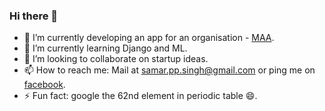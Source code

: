 ### Hi there 👋


<!-- **samar-1601/samar-1601** is a ✨ _special_ ✨ repository because its `README.md` (this file) appears on your GitHub profile.-->

- 🔭 I’m currently developing an app for an organisation - [MAA](https://github.com/March-Against-Anemia).
- 🌱 I’m currently learning Django and ML.
- 👯 I’m looking to collaborate on startup ideas.<!--- 🤔 I’m looking for help with Machine Learning.   💬 Ask me about ... -->
- 📫 How to reach me: Mail at samar.pp.singh@gmail.com or ping me on [facebook](https://www.facebook.com/samar.pp.singh/).
- ⚡ Fun fact: google the 62nd element in periodic table 😄.

